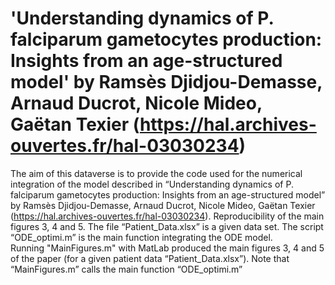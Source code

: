 # 'Understanding dynamics of P. falciparum gametocytes production: Insights from an age-structured model' by Ramsès Djidjou-Demasse, Arnaud Ducrot, Nicole Mideo, Gaëtan Texier (https://hal.archives-ouvertes.fr/hal-03030234)
The aim of this dataverse is to provide the code used for the numerical integration of the model described in “Understanding dynamics of P. falciparum gametocytes production: Insights from an age-structured model” by Ramsès Djidjou-Demasse, Arnaud Ducrot, Nicole Mideo, Gaëtan Texier (https://hal.archives-ouvertes.fr/hal-03030234).
Reproducibility of the main figures 3, 4 and 5.
The file “Patient_Data.xlsx” is a given data set.
The script “ODE_optimi.m” is the main function integrating the ODE model.  
Running "MainFigures.m" with MatLab produced the main figures 3, 4 and 5 of the paper (for a given patient data “Patient_Data.xlsx”). Note that “MainFigures.m” calls the main function “ODE_optimi.m”
